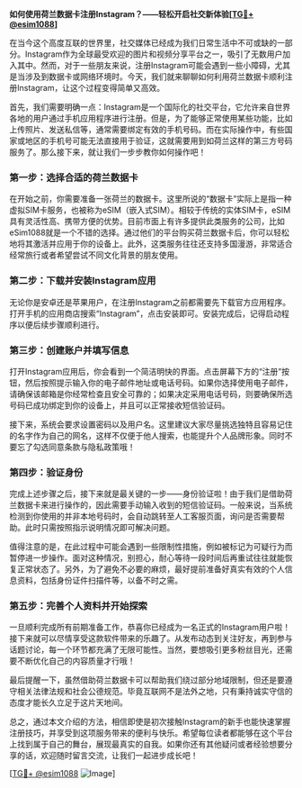 **如何使用荷兰数据卡注册Instagram？——轻松开启社交新体验[[TG💪+ @esim1088](https://t.me/s/esim1088)]**

在当今这个高度互联的世界里，社交媒体已经成为我们日常生活中不可或缺的一部分。Instagram作为全球最受欢迎的图片和视频分享平台之一，吸引了无数用户加入其中。然而，对于一些朋友来说，注册Instagram可能会遇到一些小障碍，尤其是当涉及到数据卡或网络环境时。今天，我们就来聊聊如何利用荷兰数据卡顺利注册Instagram，让这个过程变得简单又高效。

首先，我们需要明确一点：Instagram是一个国际化的社交平台，它允许来自世界各地的用户通过手机应用程序进行注册。但是，为了能够正常使用某些功能，比如上传照片、发送私信等，通常需要绑定有效的手机号码。而在实际操作中，有些国家或地区的手机号可能无法直接用于验证，这就需要用到如荷兰这样的第三方号码服务了。那么接下来，就让我们一步步教你如何操作吧！

### 第一步：选择合适的荷兰数据卡

在开始之前，你需要准备一张荷兰的数据卡。这里所说的“数据卡”实际上是指一种虚拟SIM卡服务，也被称为eSIM（嵌入式SIM）。相较于传统的实体SIM卡，eSIM具有灵活性高、携带方便的优势。目前市面上有许多提供此类服务的公司，比如eSim1088就是一个不错的选择。通过他们的平台购买荷兰数据卡后，你可以轻松地将其激活并应用于你的设备上。此外，这类服务往往还支持多国漫游，非常适合经常旅行或者希望尝试不同文化背景的朋友使用。

### 第二步：下载并安装Instagram应用

无论你是安卓还是苹果用户，在注册Instagram之前都需要先下载官方应用程序。打开手机的应用商店搜索“Instagram”，点击安装即可。安装完成后，记得启动程序以便后续步骤顺利进行。

### 第三步：创建账户并填写信息

打开Instagram应用后，你会看到一个简洁明快的界面。点击屏幕下方的“注册”按钮，然后按照提示输入你的电子邮件地址或电话号码。如果你选择使用电子邮件，请确保该邮箱是你经常检查且安全可靠的；如果决定采用电话号码，则要确保所选号码已成功绑定到你的设备上，并且可以正常接收短信验证码。

接下来，系统会要求设置密码以及用户名。这里建议大家尽量挑选独特且容易记住的名字作为自己的网名，这样不仅便于他人搜索，也能提升个人品牌形象。同时不要忘了勾选同意条款与隐私政策哦！

### 第四步：验证身份

完成上述步骤之后，接下来就是最关键的一步——身份验证啦！由于我们是借助荷兰数据卡来进行操作的，因此需要手动输入收到的短信验证码。一般来说，当系统检测到你使用的并非本地号码时，会自动跳转至人工客服页面，询问是否需要帮助。此时只需按照指示说明情况即可解决问题。

值得注意的是，在此过程中可能会遇到一些限制性措施，例如被标记为可疑行为而暂停进一步操作。面对这种情况，别担心，耐心等待一段时间后再重试往往就能恢复正常状态了。另外，为了避免不必要的麻烦，最好提前准备好真实有效的个人信息资料，包括身份证件扫描件等，以备不时之需。

### 第五步：完善个人资料并开始探索

一旦顺利完成所有前期准备工作，恭喜你已经成为一名正式的Instagram用户啦！接下来就可以尽情享受这款软件带来的乐趣了。从发布动态到关注好友，再到参与话题讨论，每一个环节都充满了无限可能性。当然，要想吸引更多粉丝目光，还需要不断优化自己的内容质量才行哦！

最后提醒一下，虽然借助荷兰数据卡可以帮助我们绕过部分地域限制，但还是要遵守相关法律法规和社会公德规范。毕竟互联网不是法外之地，只有秉持诚实守信的态度才能长久立足于这片天地间。

总之，通过本文介绍的方法，相信即使是初次接触Instagram的新手也能快速掌握注册技巧，并享受到这项服务带来的便利与快乐。希望每位读者都能够在这个平台上找到属于自己的舞台，展现最真实的自我。如果你还有其他疑问或者经验想要分享的话，欢迎随时留言交流，让我们一起进步成长吧！

[[TG💪+ @esim1088](https://t.me/s/esim1088) ![Image](https://i.postimg.cc/4NQfJmqS/Snipaste-2025-05-13-00-14-12.png)]
